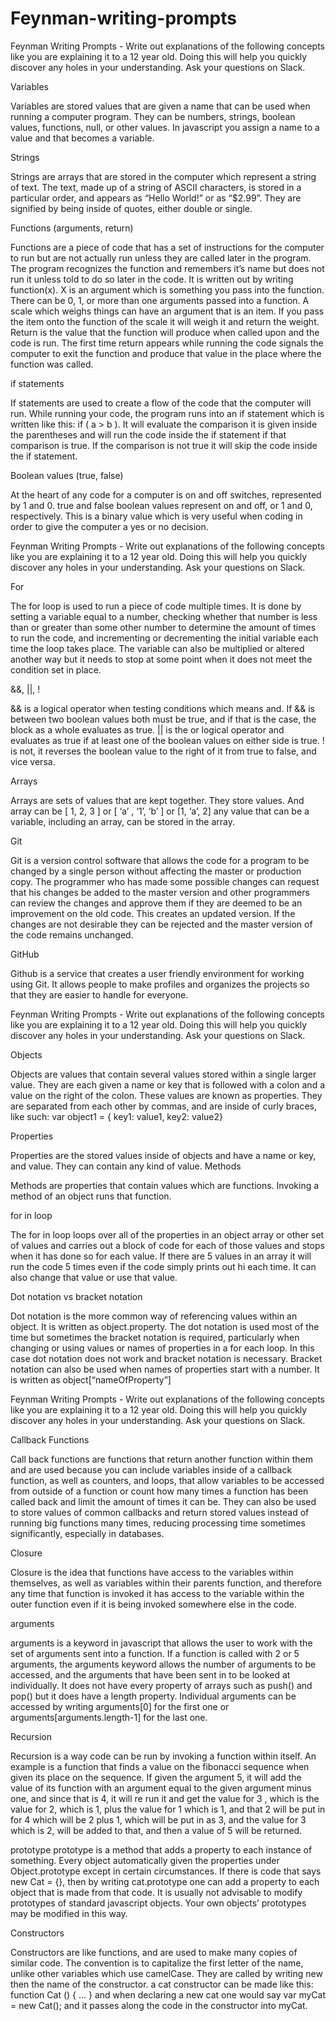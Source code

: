 # Feynman-writing-prompts

Feynman Writing Prompts - Write out explanations of the following concepts like you are explaining it to a 12 year old. Doing this will help you quickly discover any holes in your understanding. Ask your questions on Slack.

Variables

Variables are stored values that are given a name that can be used when running a computer program. They can be numbers, strings, boolean values, functions, null, or other values. In javascript you assign a name to a value and that becomes a variable. 

Strings

Strings are arrays that are stored in the computer which represent a string of text. The text, made up of a string of ASCII characters, is stored in a particular order, and appears as “Hello World!” or as “$2.99”. They are signified by being inside of quotes, either double or single.

Functions (arguments, return)

Functions are a piece of code that has a set of instructions for the computer to run but are not actually run unless they are called later in the program. The program recognizes the function and remembers it’s name but does not run it unless told to do so later in the code. It is written out by writing function(x). X is an argument which is something you pass into the function. There can be 0, 1, or more than one arguments passed into a function. A scale which weighs things can have an argument that is an item. If you pass the item onto the function of the scale it will weigh it and return the weight. Return is the value that the function will produce when called upon and the code is run. The first time return appears while running the code signals the computer to exit the function and produce that value in the place where the function was called.

if statements

If statements are used to create a flow of the code that the computer will run. While running your code, the program runs into an if statement which is written like this: if ( a > b ). It will evaluate the comparison it is given inside the parentheses and will run the code inside the if statement if that comparison is true. If the comparison is not true it will skip the code inside the if statement.

Boolean values (true, false)

At the heart of any code for a computer is on and off switches, represented by 1 and 0. true and false boolean values represent on and off, or 1 and 0, respectively. This is a binary value which is very useful when coding in order to give the computer a yes or no decision.

Feynman Writing Prompts - Write out explanations of the following concepts like you are explaining it to a 12 year old. Doing this will help you quickly discover any holes in your understanding. Ask your questions on Slack.

For

The for loop is used to run a piece of code multiple times. It is done by setting a variable equal to a number, checking whether that number is less than or greater than some other number to determine the amount of times to run the code, and incrementing or decrementing the initial variable each time the loop takes place. The variable can also be multiplied or altered another way but it needs to stop at some point when it does not meet the condition set in place.

&&, ||, !

&& is a logical operator when testing conditions which means and. If && is between two boolean values both must be true, and if that is the case, the block as a whole evaluates as true. || is the or logical operator and evaluates as true if at least one of the boolean values on either side is true. ! is not, it reverses the boolean value to the right of it from true to false, and vice versa.

Arrays

Arrays are sets of values that are kept together. They store values. And array can be [ 1, 2, 3 ] or [ ‘a’ , ‘1’, ‘b’ ] or [1, ‘a’, 2] any value that can be a variable, including an array, can be stored in the array.

Git

Git is a version control software that allows the code for a program to be changed by a single person without affecting the master or production copy. The programmer who has made some possible changes can request that his changes be added to the master version and other programmers can review the changes and approve them if they are deemed to be an improvement on the old code. This creates an updated version. If the changes are not desirable they can be rejected and the master version of the code remains unchanged.

GitHub

Github is a service that creates a user friendly environment for working using Git. It allows people to make profiles and organizes the projects so that they are easier to handle for everyone.

Feynman Writing Prompts - Write out explanations of the following concepts like you are explaining it to a 12 year old. Doing this will help you quickly discover any holes in your understanding. Ask your questions on Slack.

Objects

Objects are values that contain several values stored within a single larger value. They are each given a name or key that is followed with a colon and a value on the right of the colon. These values are known as properties. They are separated from each other by commas, and are inside of curly braces, like such:  var object1 = { key1: value1, key2: value2}

Properties

Properties are the stored values inside of objects and have a name or key, and value. They can contain any kind of value.
Methods

Methods are properties that contain values which are functions. Invoking a method of an object runs that function.

for in loop

The for in loop loops over all of the properties in an object array or other set of values and carries out a block of code for each of those values and stops when it has done so for each value. If there are 5 values in an array it will run the code 5 times even if the code simply prints out hi each time. It can also change that value or use that value.

Dot notation vs bracket notation

Dot notation is the more common way of referencing values within an object. It is written as object.property. The dot notation is used most of the time but sometimes the bracket notation is required, particularly when changing or using values or names of properties in a for each loop. In this case dot notation does not work and bracket notation is necessary. Bracket notation can also be used when names of properties start with a number. It is written as object[“nameOfProperty”] 

Feynman Writing Prompts - Write out explanations of the following concepts like you are explaining it to a 12 year old. Doing this will help you quickly discover any holes in your understanding. Ask your questions on Slack.

Callback Functions

Call back functions are functions that return another function within them and are used because you can include variables inside of a callback function, as well as counters, and loops, that allow variables to be accessed from outside of a function or count how many times a function has been called back and limit the amount of times it can be. They can also be used to store values of common callbacks and return stored values instead of running big functions many times, reducing processing time sometimes significantly, especially in databases.

Closure

Closure is the idea that functions have access to the variables within themselves, as well as variables within their parents function, and therefore any time that function is invoked it has access to the variable within the outer function even if it is being invoked somewhere else in the code.

arguments

arguments is a keyword in javascript that allows the user to work with the set of arguments sent into a function. If a function is called with 2 or 5 arguments, the arguments keyword allows the number of arguments to be accessed, and the arguments that have been sent in to be looked at individually. It does not have every property of arrays such as push() and pop() but it does have a length property. Individual arguments can be accessed by writing arguments[0] for the first one or arguments[arguments.length-1] for the last one.

Recursion

Recursion is a way code can be run by invoking a function within itself. An example is a function that finds a value on the fibonacci sequence when given its place on the sequence. If given the argument 5, it will add the value of its function with an argument equal to the given argument minus one, and since that is 4, it will re run it and get the value for 3 , which is the value for 2, which is 1, plus the value for 1 which is 1, and that 2 will be put in for 4 which will be 2 plus 1, which will be put in as 3, and the value for 3 which is 2, will be added to that, and then a value of 5 will be returned. 

prototype
prototype is a method that adds a property to each instance of something. Every object automatically given the properties under Object.prototype except in certain circumstances. If there is code that says new Cat = {}, then by writing cat.prototype one can add a property to each object that is made from that code. It is usually not advisable to modify prototypes of standard javascript objects. Your own objects’ prototypes may be modified in this way.

Constructors

Constructors are like functions, and are used to make many copies of similar code. The convention is to capitalize the first letter of the name, unlike other variables which use camelCase. They are called by writing new then the name of the constructor. a cat constructor can be made like this: function Cat () { ... } and when declaring a new cat one would say  var myCat = new Cat(); and it passes along the code in the constructor into myCat.







